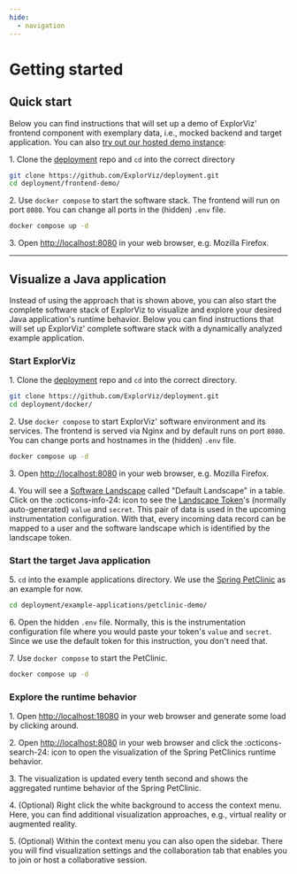```yaml
---
hide:
  - navigation
---
```


# Getting started

## Quick start

Below you can find instructions that will set up a demo of ExplorViz' frontend component with exemplary data, i.e., mocked backend and target application. You can also [try out our hosted demo instance](https://samoa.se.informatik.uni-kiel.de):

1\. Clone the [deployment](https://github.com/ExplorViz/deployment) repo and `cd` into the correct directory

```sh
git clone https://github.com/ExplorViz/deployment.git
cd deployment/frontend-demo/
```

2\. Use `docker compose` to start the software stack. The frontend will run on port `8080`. You can change all ports in the (hidden) `.env` file.

```sh
docker compose up -d
```

3\. Open [http://localhost:8080](http://localhost:8080) in your web browser, e.g. Mozilla Firefox.

---

## Visualize a Java application

Instead of using the approach that is shown above, you can also start the complete software stack of ExplorViz to visualize and explore your desired Java application's runtime behavior. Below you can find instructions that will set up ExplorViz' complete software stack with a dynamically analyzed example application.

### Start ExplorViz

1\. Clone the [deployment](https://github.com/ExplorViz/deployment) repo and `cd` into the correct directory.

```sh
git clone https://github.com/ExplorViz/deployment.git
cd deployment/docker/
```

2\. Use `docker compose` to start ExplorViz' software environment and its services. The frontend is served via Nginx and by default runs on port `8080`. You can change ports and hostnames in the (hidden) `.env` file.

```sh
docker compose up -d
```

3\. Open [http://localhost:8080](http://localhost:8080) in your web browser, e.g. Mozilla Firefox.

4\. You will see a [Software Landscape](/3-architecture) called "Default Landscape" in a table. Click on the :octicons-info-24: icon to see the [Landscape Token](/3-architecture)'s (normally auto-generated) `value` and `secret`. This pair of data is used in the upcoming instrumentation configuration. With that, every incoming data record can be mapped to a user and the software landscape which is identified by the landscape token.

### Start the target Java application

5\. `cd` into the example applications directory. We use the [Spring PetClinic](https://github.com/spring-projects/spring-petclinic) as an example for now.

```sh
cd deployment/example-applications/petclinic-demo/
```

6\. Open the hidden `.env` file. Normally, this is the instrumentation configuration file where you would paste your token's `value` and `secret`. Since we use the default token for this instruction, you don't need that.

7\. Use `docker compose` to start the PetClinic.

```sh
docker compose up -d
```

### Explore the runtime behavior

1\. Open [http://localhost:18080](http://localhost:18080) in your web browser and generate some load by clicking around.

2\. Open [http://localhost:8080](http://localhost:8080) in your web browser and click the :octicons-search-24: icon to open the visualization of the Spring PetClinics runtime behavior.

3\. The visualization is updated every tenth second and shows the aggregated runtime behavior of the Spring PetClinic.

4\. (Optional) Right click the white background to access the context menu. Here, you can find additional visualization approaches, e.g., virtual reality or augmented reality.

5\. (Optional) Within the context menu you can also open the sidebar. There you will find visualization settings and the collaboration tab that enables you to join or host a collaborative session.
